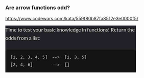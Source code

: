 ### Are arrow functions odd?

https://www.codewars.com/kata/559f80b87fa8512e3e0000f5/

![description](./description.jpg "Description")
